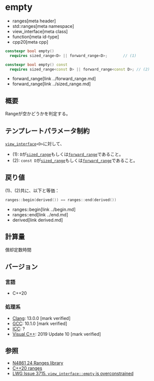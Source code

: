 # empty
* ranges[meta header]
* std::ranges[meta namespace]
* view_interface[meta class]
* function[meta id-type]
* cpp20[meta cpp]

```cpp
constexpr bool empty()
  requires sized_range<D> || forward_range<D>;       // (1)

constexpr bool empty() const
  requires sized_range<const D> || forward_range<const D>; // (2)
```
* forward_range[link ../forward_range.md]
* forward_range[link ../sized_range.md]

## 概要
Rangeが空かどうかを判定する。

## テンプレートパラメータ制約
[`view_interface`](../view_interface.md)`<D>`に対して、

- (1): `D`が[`sized_range`](../sized_range.md)もしくは[`forward_range`](../forward_range.md)であること。
- (2): `const D`が[`sized_range`](../sized_range.md)もしくは[`forward_range`](../forward_range.md)であること。

## 戻り値
(1)、(2)共に、以下と等価：

```cpp
ranges::begin(derived()) == ranges::end(derived())
```
* ranges::begin[link ../begin.md]
* ranges::end[link ../end.md]
* derived[link derived.md]

## 計算量
償却定数時間

## バージョン
### 言語
- C++20

### 処理系
- [Clang](/implementation.md#clang): 13.0.0 [mark verified]
- [GCC](/implementation.md#gcc): 10.1.0 [mark verified]
- [ICC](/implementation.md#icc): ?
- [Visual C++](/implementation.md#visual_cpp): 2019 Update 10 [mark verified]

## 参照
- [N4861 24 Ranges library](https://timsong-cpp.github.io/cppwp/n4861/ranges)
- [C++20 ranges](https://techbookfest.org/product/5134506308665344)
- [LWG Issue 3715. `view_interface::empty` is overconstrained](https://cplusplus.github.io/LWG/issue3715)
